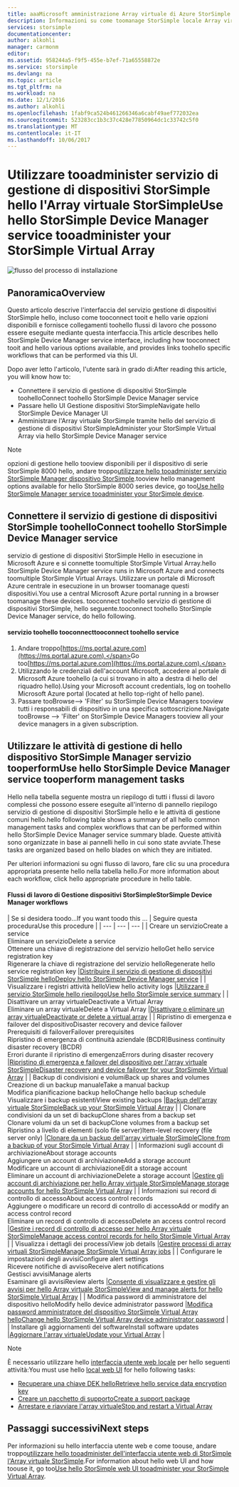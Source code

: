 ```yaml
---
title: aaaMicrosoft amministrazione Array virtuale di Azure StorSimple Manager | Documenti Microsoft
description: Informazioni su come toomanage StorSimple locale Array virtuale tramite servizio di gestione di dispositivi StorSimple hello in hello portale di Azure.
services: storsimple
documentationcenter: 
author: alkohli
manager: carmonm
editor: 
ms.assetid: 958244a5-f9f5-455e-b7ef-71a65558872e
ms.service: storsimple
ms.devlang: na
ms.topic: article
ms.tgt_pltfrm: na
ms.workload: na
ms.date: 12/1/2016
ms.author: alkohli
ms.openlocfilehash: 1fabf9ca524b461266346a6cabf49aef772032ea
ms.sourcegitcommit: 523283cc1b3c37c428e77850964dc1c33742c5f0
ms.translationtype: MT
ms.contentlocale: it-IT
ms.lasthandoff: 10/06/2017
---
```

# <a name="use-hello-storsimple-device-manager-service-tooadminister-your-storsimple-virtual-array"></a><span data-ttu-id="b56aa-103">Utilizzare tooadminister servizio di gestione di dispositivi StorSimple hello l'Array virtuale StorSimple</span><span class="sxs-lookup"><span data-stu-id="b56aa-103">Use hello StorSimple Device Manager service tooadminister your StorSimple Virtual Array</span></span>
![flusso del processo di installazione](./media/storsimple-virtual-array-manager-service-administration/manage4.png)

## <a name="overview"></a><span data-ttu-id="b56aa-105">Panoramica</span><span class="sxs-lookup"><span data-stu-id="b56aa-105">Overview</span></span>
<span data-ttu-id="b56aa-106">Questo articolo descrive l'interfaccia del servizio gestione di dispositivi StorSimple hello, incluso come tooconnect tooit e hello varie opzioni disponibili e fornisce collegamenti toohello flussi di lavoro che possono essere eseguite mediante questa interfaccia.</span><span class="sxs-lookup"><span data-stu-id="b56aa-106">This article describes hello StorSimple Device Manager service interface, including how tooconnect tooit and hello various options available, and provides links toohello specific workflows that can be performed via this UI.</span></span>

<span data-ttu-id="b56aa-107">Dopo aver letto l'articolo, l'utente sarà in grado di:</span><span class="sxs-lookup"><span data-stu-id="b56aa-107">After reading this article, you will know how to:</span></span>

* <span data-ttu-id="b56aa-108">Connettere il servizio di gestione di dispositivi StorSimple toohello</span><span class="sxs-lookup"><span data-stu-id="b56aa-108">Connect toohello StorSimple Device Manager service</span></span>
* <span data-ttu-id="b56aa-109">Passare hello UI Gestione dispositivi StorSimple</span><span class="sxs-lookup"><span data-stu-id="b56aa-109">Navigate hello StorSimple Device Manager UI</span></span>
* <span data-ttu-id="b56aa-110">Amministrare l'Array virtuale StorSimple tramite hello del servizio di gestione di dispositivi StorSimple</span><span class="sxs-lookup"><span data-stu-id="b56aa-110">Administer your StorSimple Virtual Array via hello StorSimple Device Manager service</span></span>

> [!NOTE]
> <span data-ttu-id="b56aa-111">opzioni di gestione hello tooview disponibili per il dispositivo di serie StorSimple 8000 hello, andare troppo[utilizzare hello tooadminister servizio StorSimple Manager dispositivo StorSimple](storsimple-manager-service-administration.md).</span><span class="sxs-lookup"><span data-stu-id="b56aa-111">tooview hello management options available for hello StorSimple 8000 series device, go too[Use hello StorSimple Manager service tooadminister your StorSimple device](storsimple-manager-service-administration.md).</span></span>
> 
> 

## <a name="connect-toohello-storsimple-device-manager-service"></a><span data-ttu-id="b56aa-112">Connettere il servizio di gestione di dispositivi StorSimple toohello</span><span class="sxs-lookup"><span data-stu-id="b56aa-112">Connect toohello StorSimple Device Manager service</span></span>
<span data-ttu-id="b56aa-113">servizio di gestione di dispositivi StorSimple Hello in esecuzione in Microsoft Azure e si connette toomultiple StorSimple Virtual Array.</span><span class="sxs-lookup"><span data-stu-id="b56aa-113">hello StorSimple Device Manager service runs in Microsoft Azure and connects toomultiple StorSimple Virtual Arrays.</span></span> <span data-ttu-id="b56aa-114">Utilizzare un portale di Microsoft Azure centrale in esecuzione in un browser toomanage questi dispositivi.</span><span class="sxs-lookup"><span data-stu-id="b56aa-114">You use a central Microsoft Azure portal running in a browser toomanage these devices.</span></span> <span data-ttu-id="b56aa-115">tooconnect toohello servizio di gestione di dispositivi StorSimple, hello seguente.</span><span class="sxs-lookup"><span data-stu-id="b56aa-115">tooconnect toohello StorSimple Device Manager service, do hello following.</span></span>

#### <a name="tooconnect-toohello-service"></a><span data-ttu-id="b56aa-116">servizio toohello tooconnect</span><span class="sxs-lookup"><span data-stu-id="b56aa-116">tooconnect toohello service</span></span>
1. <span data-ttu-id="b56aa-117">Andare troppo[https://ms.portal.azure.com](https://ms.portal.azure.com).</span><span class="sxs-lookup"><span data-stu-id="b56aa-117">Go too[https://ms.portal.azure.com](https://ms.portal.azure.com).</span></span>
2. <span data-ttu-id="b56aa-118">Utilizzando le credenziali dell'account Microsoft, accedere al portale di Microsoft Azure toohello (a cui si trovano in alto a destra di hello del riquadro hello).</span><span class="sxs-lookup"><span data-stu-id="b56aa-118">Using your Microsoft account credentials, log on toohello Microsoft Azure portal (located at hello top-right of hello pane).</span></span>
3. <span data-ttu-id="b56aa-119">Passare tooBrowse--> 'Filter' su StorSimple Device Managers tooview tutti i responsabili di dispositivo in una specifica sottoscrizione.</span><span class="sxs-lookup"><span data-stu-id="b56aa-119">Navigate tooBrowse --> 'Filter' on StorSimple Device Managers tooview all your device managers in a given subscription.</span></span>

## <a name="use-hello-storsimple-device-manager-service-tooperform-management-tasks"></a><span data-ttu-id="b56aa-120">Utilizzare le attività di gestione di hello dispositivo StorSimple Manager servizio tooperform</span><span class="sxs-lookup"><span data-stu-id="b56aa-120">Use hello StorSimple Device Manager service tooperform management tasks</span></span>
<span data-ttu-id="b56aa-121">Hello nella tabella seguente mostra un riepilogo di tutti i flussi di lavoro complessi che possono essere eseguite all'interno di pannello riepilogo servizio di gestione di dispositivi StorSimple hello e le attività di gestione comuni hello.</span><span class="sxs-lookup"><span data-stu-id="b56aa-121">hello following table shows a summary of all hello common management tasks and complex workflows that can be performed within hello StorSimple Device Manager service summary blade.</span></span> <span data-ttu-id="b56aa-122">Queste attività sono organizzate in base ai pannelli hello in cui sono state avviate.</span><span class="sxs-lookup"><span data-stu-id="b56aa-122">These tasks are organized based on hello blades on which they are initiated.</span></span>

<span data-ttu-id="b56aa-123">Per ulteriori informazioni su ogni flusso di lavoro, fare clic su una procedura appropriata presente hello nella tabella hello.</span><span class="sxs-lookup"><span data-stu-id="b56aa-123">For more information about each workflow, click hello appropriate procedure in hello table.</span></span>

#### <a name="storsimple-device-manager-workflows"></a><span data-ttu-id="b56aa-124">Flussi di lavoro di Gestione dispositivi StorSimple</span><span class="sxs-lookup"><span data-stu-id="b56aa-124">StorSimple Device Manager workflows</span></span>
| <span data-ttu-id="b56aa-125">Se si desidera toodo...</span><span class="sxs-lookup"><span data-stu-id="b56aa-125">If you want toodo this ...</span></span> | <span data-ttu-id="b56aa-126">Seguire questa procedura</span><span class="sxs-lookup"><span data-stu-id="b56aa-126">Use this procedure</span></span> |
| --- | --- | --- |
| <span data-ttu-id="b56aa-127">Creare un servizio</span><span class="sxs-lookup"><span data-stu-id="b56aa-127">Create a service</span></span></br><span data-ttu-id="b56aa-128">Eliminare un servizio</span><span class="sxs-lookup"><span data-stu-id="b56aa-128">Delete a service</span></span></br><span data-ttu-id="b56aa-129">Ottenere una chiave di registrazione del servizio hello</span><span class="sxs-lookup"><span data-stu-id="b56aa-129">Get hello service registration key</span></span></br><span data-ttu-id="b56aa-130">Rigenerare la chiave di registrazione del servizio hello</span><span class="sxs-lookup"><span data-stu-id="b56aa-130">Regenerate hello service registration key</span></span> |[<span data-ttu-id="b56aa-131">Distribuire il servizio di gestione di dispositivi StorSimple hello</span><span class="sxs-lookup"><span data-stu-id="b56aa-131">Deploy hello StorSimple Device Manager service</span></span>](storsimple-virtual-array-manage-service.md) |
| <span data-ttu-id="b56aa-132">Visualizzare i registri attività hello</span><span class="sxs-lookup"><span data-stu-id="b56aa-132">View hello activity logs</span></span> |[<span data-ttu-id="b56aa-133">Utilizzare il servizio StorSimple hello riepilogo</span><span class="sxs-lookup"><span data-stu-id="b56aa-133">Use hello StorSimple service summary</span></span>](storsimple-virtual-array-service-summary.md) |
| <span data-ttu-id="b56aa-134">Disattivare un array virtuale</span><span class="sxs-lookup"><span data-stu-id="b56aa-134">Deactivate a Virtual Array</span></span></br><span data-ttu-id="b56aa-135">Eliminare un array virtuale</span><span class="sxs-lookup"><span data-stu-id="b56aa-135">Delete a Virtual Array</span></span> |[<span data-ttu-id="b56aa-136">Disattivare o eliminare un array virtuale</span><span class="sxs-lookup"><span data-stu-id="b56aa-136">Deactivate or delete a virtual array</span></span>](storsimple-virtual-array-deactivate-and-delete-device.md) |
| <span data-ttu-id="b56aa-137">Ripristino di emergenza e failover del dispositivo</span><span class="sxs-lookup"><span data-stu-id="b56aa-137">Disaster recovery and device failover</span></span></br><span data-ttu-id="b56aa-138">Prerequisiti di failover</span><span class="sxs-lookup"><span data-stu-id="b56aa-138">Failover prerequisites</span></span></br><span data-ttu-id="b56aa-139">Ripristino di emergenza di continuità aziendale (BCDR)</span><span class="sxs-lookup"><span data-stu-id="b56aa-139">Business continuity disaster recovery (BCDR)</span></span></br><span data-ttu-id="b56aa-140">Errori durante il ripristino di emergenza</span><span class="sxs-lookup"><span data-stu-id="b56aa-140">Errors during disaster recovery</span></span> |[<span data-ttu-id="b56aa-141">Ripristino di emergenza e failover del dispositivo per l'array virtuale StorSimple</span><span class="sxs-lookup"><span data-stu-id="b56aa-141">Disaster recovery and device failover for your StorSimple Virtual Array</span></span>](storsimple-virtual-array-failover-dr.md) |
| <span data-ttu-id="b56aa-142">Backup di condivisioni e volumi</span><span class="sxs-lookup"><span data-stu-id="b56aa-142">Back up shares and volumes</span></span></br><span data-ttu-id="b56aa-143">Creazione di un backup manuale</span><span class="sxs-lookup"><span data-stu-id="b56aa-143">Take a manual backup</span></span></br><span data-ttu-id="b56aa-144">Modifica pianificazione backup hello</span><span class="sxs-lookup"><span data-stu-id="b56aa-144">Change hello backup schedule</span></span></br><span data-ttu-id="b56aa-145">Visualizzare i backup esistenti</span><span class="sxs-lookup"><span data-stu-id="b56aa-145">View existing backups</span></span> |[<span data-ttu-id="b56aa-146">Backup dell'array virtuale StorSimple</span><span class="sxs-lookup"><span data-stu-id="b56aa-146">Back up your StorSimple Virtual Array</span></span>](storsimple-virtual-array-backup.md) |
| <span data-ttu-id="b56aa-147">Clonare condivisioni da un set di backup</span><span class="sxs-lookup"><span data-stu-id="b56aa-147">Clone shares from a backup set</span></span></br><span data-ttu-id="b56aa-148">Clonare volumi da un set di backup</span><span class="sxs-lookup"><span data-stu-id="b56aa-148">Clone volumes from a backup set</span></span></br><span data-ttu-id="b56aa-149">Ripristino a livello di elementi (solo file server)</span><span class="sxs-lookup"><span data-stu-id="b56aa-149">Item-level recovery (file server only)</span></span> |[<span data-ttu-id="b56aa-150">Clonare da un backup dell'array virtuale StorSimple</span><span class="sxs-lookup"><span data-stu-id="b56aa-150">Clone from a backup of your StorSimple Virtual Array</span></span>](storsimple-virtual-array-clone.md) |
| <span data-ttu-id="b56aa-151">Informazioni sugli account di archiviazione</span><span class="sxs-lookup"><span data-stu-id="b56aa-151">About  storage accounts</span></span></br><span data-ttu-id="b56aa-152">Aggiungere un account di archiviazione</span><span class="sxs-lookup"><span data-stu-id="b56aa-152">Add a storage account</span></span></br><span data-ttu-id="b56aa-153">Modificare un account di archiviazione</span><span class="sxs-lookup"><span data-stu-id="b56aa-153">Edit a storage account</span></span></br><span data-ttu-id="b56aa-154">Eliminare un account di archiviazione</span><span class="sxs-lookup"><span data-stu-id="b56aa-154">Delete a storage account</span></span> |[<span data-ttu-id="b56aa-155">Gestire gli account di archiviazione per hello Array virtuale StorSimple</span><span class="sxs-lookup"><span data-stu-id="b56aa-155">Manage storage accounts for hello StorSimple Virtual Array</span></span>](storsimple-virtual-array-manage-storage-accounts.md) |
| <span data-ttu-id="b56aa-156">Informazioni sui record di controllo di accesso</span><span class="sxs-lookup"><span data-stu-id="b56aa-156">About access control records</span></span></br><span data-ttu-id="b56aa-157">Aggiungere o modificare un record di controllo di accesso</span><span class="sxs-lookup"><span data-stu-id="b56aa-157">Add or modify an access control record</span></span> </br><span data-ttu-id="b56aa-158">Eliminare un record di controllo di accesso</span><span class="sxs-lookup"><span data-stu-id="b56aa-158">Delete an access control record</span></span> |[<span data-ttu-id="b56aa-159">Gestire i record di controllo di accesso per hello Array virtuale StorSimple</span><span class="sxs-lookup"><span data-stu-id="b56aa-159">Manage access control records for hello StorSimple Virtual Array</span></span>](storsimple-virtual-array-manage-acrs.md) |
| <span data-ttu-id="b56aa-160">Visualizza i dettagli dei processi</span><span class="sxs-lookup"><span data-stu-id="b56aa-160">View job details</span></span> |[<span data-ttu-id="b56aa-161">Gestire processi di array virtuali StorSimple</span><span class="sxs-lookup"><span data-stu-id="b56aa-161">Manage StorSimple Virtual Array jobs</span></span>](storsimple-virtual-array-manage-jobs.md) |
| <span data-ttu-id="b56aa-162">Configurare le impostazioni degli avvisi</span><span class="sxs-lookup"><span data-stu-id="b56aa-162">Configure alert settings</span></span></br><span data-ttu-id="b56aa-163">Ricevere notifiche di avviso</span><span class="sxs-lookup"><span data-stu-id="b56aa-163">Receive alert notifications</span></span></br><span data-ttu-id="b56aa-164">Gestisci avvisi</span><span class="sxs-lookup"><span data-stu-id="b56aa-164">Manage alerts</span></span></br><span data-ttu-id="b56aa-165">Esaminare gli avvisi</span><span class="sxs-lookup"><span data-stu-id="b56aa-165">Review alerts</span></span> |[<span data-ttu-id="b56aa-166">Consente di visualizzare e gestire gli avvisi per hello Array virtuale StorSimple</span><span class="sxs-lookup"><span data-stu-id="b56aa-166">View and manage alerts for hello StorSimple Virtual Array</span></span>](storsimple-virtual-array-manage-alerts.md) |
| <span data-ttu-id="b56aa-167">Modifica password di amministratore del dispositivo hello</span><span class="sxs-lookup"><span data-stu-id="b56aa-167">Modify hello device administrator password</span></span> |[<span data-ttu-id="b56aa-168">Modifica password amministratore del dispositivo StorSimple Virtual Array hello</span><span class="sxs-lookup"><span data-stu-id="b56aa-168">Change hello StorSimple Virtual Array device administrator password</span></span>](storsimple-virtual-array-change-device-admin-password.md) |
| <span data-ttu-id="b56aa-169">Installare gli aggiornamenti del software</span><span class="sxs-lookup"><span data-stu-id="b56aa-169">Install software updates</span></span> |[<span data-ttu-id="b56aa-170">Aggiornare l'array virtuale</span><span class="sxs-lookup"><span data-stu-id="b56aa-170">Update your Virtual Array</span></span>](storsimple-virtual-array-install-update.md) |

> [!NOTE]
> <span data-ttu-id="b56aa-171">È necessario utilizzare hello [interfaccia utente web locale](storsimple-ova-web-ui-admin.md) per hello seguenti attività:</span><span class="sxs-lookup"><span data-stu-id="b56aa-171">You must use hello [local web UI](storsimple-ova-web-ui-admin.md) for hello following tasks:</span></span>
> 
> * [<span data-ttu-id="b56aa-172">Recuperare una chiave DEK hello</span><span class="sxs-lookup"><span data-stu-id="b56aa-172">Retrieve hello service data encryption key</span></span>](storsimple-ova-web-ui-admin.md#get-the-service-data-encryption-key)
> * [<span data-ttu-id="b56aa-173">Creare un pacchetto di supporto</span><span class="sxs-lookup"><span data-stu-id="b56aa-173">Create a support package</span></span>](storsimple-ova-web-ui-admin.md#generate-a-log-package)
> * [<span data-ttu-id="b56aa-174">Arrestare e riavviare l'array virtuale</span><span class="sxs-lookup"><span data-stu-id="b56aa-174">Stop and restart a Virtual Array</span></span>](storsimple-ova-web-ui-admin.md#shut-down-and-restart-your-device)
> 
> 

## <a name="next-steps"></a><span data-ttu-id="b56aa-175">Passaggi successivi</span><span class="sxs-lookup"><span data-stu-id="b56aa-175">Next steps</span></span>
<span data-ttu-id="b56aa-176">Per informazioni su hello interfaccia utente web e come toouse, andare troppo[utilizzare hello tooadminister dell'interfaccia utente web di StorSimple l'Array virtuale StorSimple](storsimple-ova-web-ui-admin.md).</span><span class="sxs-lookup"><span data-stu-id="b56aa-176">For information about hello web UI and how toouse it, go too[Use hello StorSimple web UI tooadminister your StorSimple Virtual Array](storsimple-ova-web-ui-admin.md).</span></span>

